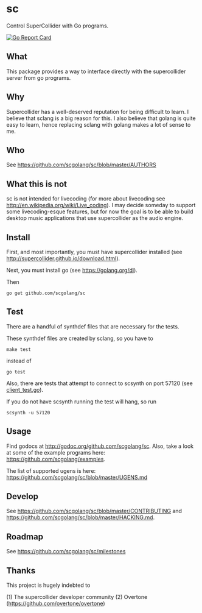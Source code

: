 # sc

Control SuperCollider with Go programs.

[![Go Report Card](https://goreportcard.com/badge/github.com/scgolang/sc)](https://goreportcard.com/report/github.com/scgolang/sc)

## What

This package provides a way to interface directly with the
supercollider server from go programs.

## Why

Supercollider has a well-deserved reputation for being difficult
to learn. I believe that sclang is a big reason for this.
I also believe that golang is quite easy to learn, hence
replacing sclang with golang makes a lot of sense to me.

## Who

See https://github.com/scgolang/sc/blob/master/AUTHORS

## What this is not

sc is not intended for livecoding (for more about livecoding see
http://en.wikipedia.org/wiki/Live_coding). I may decide someday
to support some livecoding-esque features, but for now the
goal is to be able to build desktop music applications
that use supercollider as the audio engine.

## Install

First, and most importantly, you must have supercollider
installed (see http://supercollider.github.io/download.html).

Next, you must install go (see https://golang.org/dl).

Then

```
go get github.com/scgolang/sc
```

## Test

There are a handful of synthdef files that are necessary for the tests.

These synthdef files are created by sclang, so you have to

```
make test
```

instead of

```
go test
```

Also, there are tests that attempt to connect to scsynth on port 57120 (see [client_test.go](client_test.go)).

If you do not have scsynth running the test will hang, so run

```
scsynth -u 57120
```

## Usage

Find godocs at http://godoc.org/github.com/scgolang/sc.
Also, take a look at some of the example programs here: https://github.com/scgolang/examples.

The list of supported ugens is here: https://github.com/scgolang/sc/blob/master/UGENS.md

## Develop

See https://github.com/scgolang/sc/blob/master/CONTRIBUTING and
https://github.com/scgolang/sc/blob/master/HACKING.md.

## Roadmap

See https://github.com/scgolang/sc/milestones

## Thanks

This project is hugely indebted to

(1) The supercollider developer community
(2) Overtone (https://github.com/overtone/overtone)
